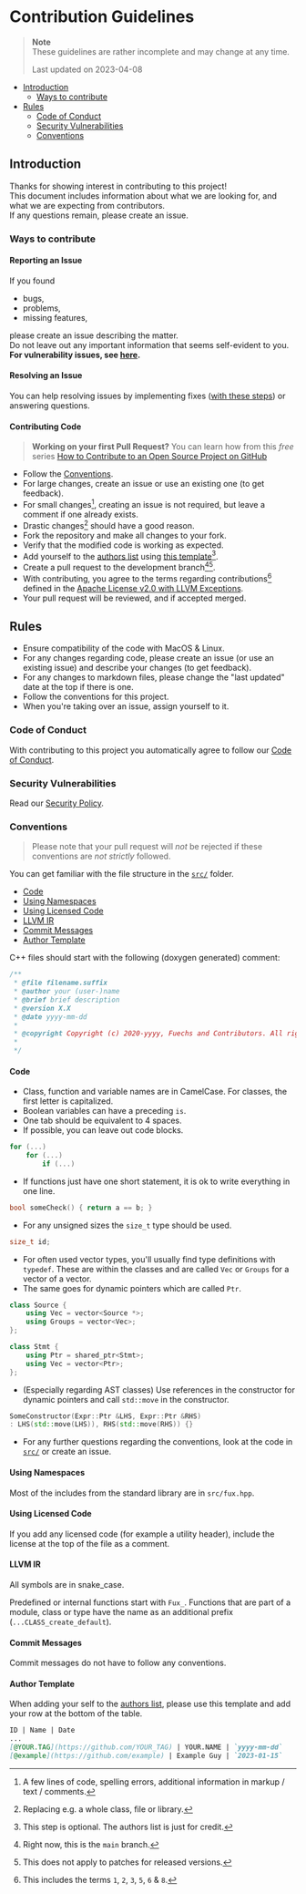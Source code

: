 # Contribution Guidelines

> __Note__ \
> These guidelines are rather incomplete and may change at any time.
> 
> Last updated on 2023-04-08

- [Introduction](#introduction)
    - [Ways to contribute](#ways-to-contribute)
- [Rules](#rules)
    - [Code of Conduct](#code-of-conduct)
    - [Security Vulnerabilities](#security-vulnerabilities)
    - [Conventions](#conventions)

## Introduction

Thanks for showing interest in contributing to this project! \
This document includes information about what we are looking for, and what we are expecting from contributors. \
If any questions remain, please create an issue.

### Ways to contribute

#### Reporting an Issue

If you found

- bugs,
- problems,
- missing features,

please create an issue describing the matter. \
Do not leave out any important information that seems self-evident to you. \
**For vulnerability issues, see [here](#security-vulnerabilities).**

#### Resolving an Issue

You can help resolving issues by implementing fixes ([with these steps](#contributing-code)) or answering questions. 

#### Contributing Code

> **Working on your first Pull Request?** You can learn how from this *free* series [How to Contribute to an Open Source Project on GitHub](https://kcd.im/pull-request)

- Follow the [Conventions](#conventions).
- For large changes, create an issue or use an existing one (to get feedback).
- For small changes[^1], creating an issue is not required, but leave a comment if one already exists.
- Drastic changes[^2] should have a good reason.
- Fork the repository and make all changes to your fork.
- Verify that the modified code is working as expected.
- Add yourself to the [authors list](./AUTHORS.md) using [this template](#author-template)[^5].
- Create a pull request to the development branch[^3][^4].
- With contributing, you agree to the terms regarding contributions[^6] defined in the [Apache License v2.0 with LLVM Exceptions](./LICENSE).
- Your pull request will be reviewed, and if accepted merged.

[^1]: A few lines of code, spelling errors, additional information in markup / text / comments.

[^2]: Replacing e.g. a whole class, file or library. 

[^3]: Right now, this is the `main` branch.

[^4]: This does not apply to patches for released versions.

[^5]: This step is optional. The authors list is just for credit.

[^6]: This includes the terms `1`, `2`, `3`, `5`, `6` & `8`. 

## Rules

- Ensure compatibility of the code with MacOS & Linux.
- For any changes regarding code, please create an issue (or use an existing issue) and describe your changes (to get feedback).
- For any changes to markdown files, please change the "last updated" date at the top if there is one.
- Follow the conventions for this project.
- When you're taking over an issue, assign yourself to it.

### Code of Conduct

With contributing to this project you automatically agree to follow our [Code of Conduct](./CODE_OF_CONDUCT.md).

### Security Vulnerabilities

Read our [Security Policy](./SECURITY.md).

### Conventions

> Please note that your pull request will *not* be rejected if these conventions are *not strictly* followed.

You can get familiar with the file structure in the [`src/`](./src) folder.

- [Code](#code)
- [Using Namespaces](#using-namespaces)
- [Using Licensed Code](#using-licensed-code)
- [LLVM IR](#llvm-ir)
- [Commit Messages](#commit-messages)
- [Author Template](#author-template)

C++ files should start with the following (doxygen generated) comment:

```cpp
/**
 * @file filename.suffix
 * @author your (user-)name
 * @brief brief description
 * @version X.X
 * @date yyyy-mm-dd 
 * 
 * @copyright Copyright (c) 2020-yyyy, Fuechs and Contributors. All rights reserved.
 * 
 */
```

#### Code

- Class, function and variable names are in CamelCase. For classes, the first letter is capitalized.
- Boolean variables can have a preceding `is`.
- One tab should be equivalent to 4 spaces.
- If possible, you can leave out code blocks.

```cpp
for (...)
    for (...)
        if (...)
```

- If functions just have one short statement, it is ok to write everything in one line.

```cpp
bool someCheck() { return a == b; }
```

- For any unsigned sizes the `size_t` type should be used.

```cpp
size_t id;
```

- For often used vector types, you'll usually find type definitions with `typedef`. These are within the classes and are called `Vec` or `Groups` for a vector of a vector.
- The same goes for dynamic pointers which are called `Ptr`.

```cpp
class Source {
    using Vec = vector<Source *>;
    using Groups = vector<Vec>;
};

class Stmt {
    using Ptr = shared_ptr<Stmt>;
    using Vec = vector<Ptr>;
};
```

- (Especially regarding AST classes) Use references in the constructor for dynamic pointers and call `std::move` in the constructor.

```cpp
SomeConstructor(Expr::Ptr &LHS, Expr::Ptr &RHS)
: LHS(std::move(LHS)), RHS(std::move(RHS)) {}
```

- For any further questions regarding the conventions, look at the code in [`src/`](./src/) or create an issue.

#### Using Namespaces

Most of the includes from the standard library are in `src/fux.hpp`.

#### Using Licensed Code

If you add any licensed code (for example a utility header), include the license at the top of the file as a comment.

#### LLVM IR

All symbols are in snake_case.

Predefined or internal functions start with `Fux_`.
Functions that are part of a module, class or type have the name as an additional prefix  (`...CLASS_create_default`).

#### Commit Messages

Commit messages do not have to follow any conventions.

#### Author Template

When adding your self to the [authors list](./AUTHORS.md), please use this template and add your row at the bottom of the table.

```md
ID | Name | Date
...
[@YOUR.TAG](https://github.com/YOUR_TAG) | YOUR.NAME | `yyyy-mm-dd`
[@example](https://github.com/example) | Example Guy | `2023-01-15`
```